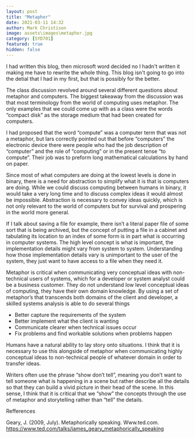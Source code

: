 ```yaml
---
layout: post
title: "Metaphor"
date: 2021-03-11 14:32
author: Mark Christison
image: assets\images\metaphor.jpg
category: [SYD701]
featured: true
hidden: false
---
```


I had written this blog, then microsoft word decided no I hadn't written it making me have to rewrite the whole thing. This blog isn't going to go into the detial that I had in my first, but that is possibly for the better.

The class discussion revolved around several different questions about metaphor and computers. The biggest takeaway from the discussion was that most terminology from the world of computing uses metaphor. The only examples that we could come up with as a class were the words “compact disk” as the storage medium that had been created for computers. 

I had proposed that the word “compute” was a computer term that was not a metaphor, but lars correctly pointed out that before “computers” the electronic device there were people who had the job description of “computer” and the role of “computing” or in the present tense “to compute”. Their job was to preform long mathematical calculations by hand on paper.

Since most of what computers are doing at the lowest levels is done in binary, there is a need for abstraction to simplify what it is that is computers are doing. While we could discuss computing between humans in binary, it would take a very long time and to discuss complex ideas it would almost be impossible. Abstraction is necessary to convey ideas quickly, which is not only relevant to the world of computers but for survival and prospering in the world more
general.

If I talk about saving a file for example, there isn’t a literal paper file of some sort that is being archived, but the concept of putting a file in a cabinet and tabulating its location to an index of some form is in part what is occurring in computer systems. The high level concept is what is important, the implementation details might vary from system to system. Understanding how those implementation details vary is unimportant to the user of the system, they just want to have access to a file when they need it.

Metaphor is critical when communicating very conceptual ideas with non-technical users of systems, which for a developer or system analyst could be a business customer. They do not understand low level conceptual ideas of computing, they have their own domain knowledge. By using a set of metaphor’s that transcends both domains of the client and developer, a skilled systems analysis is able to do several things

* Better capture the requirements of the system
* Better implement what the client is wanting
* Communicate clearer when technical issues occur
* Fix problems and find workable solutions when problems happen

Humans have a natural ability to lay story onto situations. I think that it is necessary to use this alongside of metaphor when communicating highly conceptual ideas to non-technical people of whatever domain in order to transfer ideas.

Writers often use the phrase “show don’t tell”, meaning you don’t want to tell someone what is happening in a scene but rather describe all the details so that they can build a vivid picture in their head of the scene. In this sense, I think that it is critical that we “show” the concepts through the use of metaphor and storytelling rather than “tell” the details.

Refferences

Geary, J. (2009, July). Metaphorically speaking. Www.ted.com. https://www.ted.com/talks/james_geary_metaphorically_speaking
